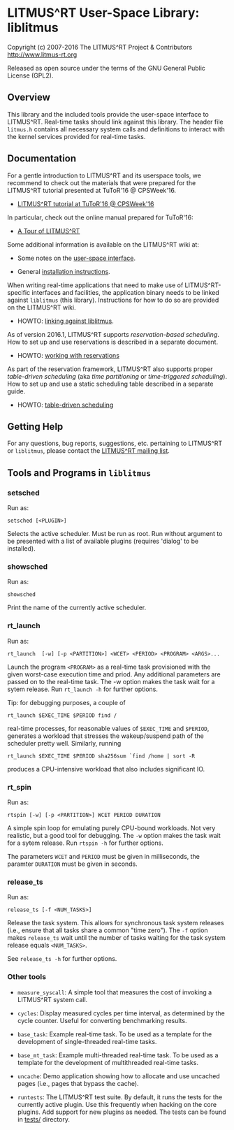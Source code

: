 LITMUS^RT User-Space Library: liblitmus
=======================================

Copyright (c) 2007-2016 The LITMUS^RT Project & Contributors
http://www.litmus-rt.org

Released as open source under the terms of the GNU General Public License
(GPL2).

Overview
--------
This library and the included tools provide the user-space interface to
LITMUS^RT. Real-time tasks should link against this library. The header
file `litmus.h` contains all necessary system calls and definitions to
interact with the kernel services provided for real-time tasks.

Documentation
-------------

For a gentle introduction to LITMUS^RT and its userspace tools, we
recommend to check out the materials that were prepared for the
LITMUS^RT tutorial presented at TuToR'16 @ CPSWeek'16.

- [LITMUS^RT tutorial at TuToR'16 @ CPSWeek'16](http:/www.litmus-rt.org/tutor16)

In particular, check out the online manual prepared for TuToR'16:

- [A Tour of LITMUS^RT](http://www.litmus-rt.org/tutor16/manual.html)

Some additional information is available on the LITMUS^RT wiki at:

- Some notes on the [user-space interface](https://wiki.litmus-rt.org/litmus/UserspaceTools).

- General [installation instructions](https://wiki.litmus-rt.org/litmus/InstallationInstructions).

When writing real-time applications that need to make use of
LITMUS^RT-specific interfaces and facilities, the application binary
needs to be linked against `liblitmus` (this library). Instructions for
how to do so are provided on the LITMUS^RT wiki.

- HOWTO: [linking against liblitmus](https://wiki.litmus-rt.org/litmus/LinkAgainstLiblitmusTutorial).

As of version 2016.1, LITMUS^RT supports *reservation-based scheduling*.
How to set up and use reservations is described in a separate document.

- HOWTO: [working with reservations](doc/howto-use-resctl.md)

As part of the reservation framework, LITMUS^RT also supports proper
*table-driven scheduling* (aka *time partitioning* or *time-triggered
scheduling*). How to set up and use a static scheduling table described in a
separate guide.

- HOWTO: [table-driven scheduling](doc/table-driven-scheduling.md)

Getting Help
------------

For any questions, bug reports, suggestions, etc. pertaining to
LITMUS^RT or `liblitmus`, please contact the [LITMUS^RT mailing
list](https://wiki.litmus-rt.org/litmus/Mailinglist).


Tools and Programs in `liblitmus`
---------------------------------

### setsched

Run as:

    setsched [<PLUGIN>]
    
Selects the active scheduler. Must be run as root. Run without argument
to be presented with a list of available plugins (requires 'dialog' to
be installed).

### showsched

Run as:

    showsched

Print the name of the currently active scheduler.

### rt_launch

Run as:

    rt_launch  [-w] [-p <PARTITION>] <WCET> <PERIOD> <PROGRAM> <ARGS>...

Launch the program `<PROGRAM>` as a real-time task provisioned with the
given worst-case execution time and priod. Any additional parameters are
passed on to the real-time task. The -w option makes the task wait for a
sytem release. Run `rt_launch -h` for further options.

Tip: for debugging purposes, a couple of

    rt_launch $EXEC_TIME $PERIOD find /
    
real-time processes, for reasonable values of `$EXEC_TIME` and
`$PERIOD`, generates a workload that stresses the wakeup/suspend path of
the scheduler pretty well. Similarly, running

    rt_launch $EXEC_TIME $PERIOD sha256sum `find /home | sort -R

produces a CPU-intensive workload that also includes significant IO.

### rt_spin

Run as:

    rtspin [-w] [-p <PARTITION>] WCET PERIOD DURATION

A simple spin loop for emulating purely CPU-bound workloads. Not very
realistic, but a good tool for debugging. The `-w` option makes the task
wait for a sytem release. Run `rtspin -h` for further options.

The parameters `WCET` and `PERIOD` must be given in milliseconds, the
paramter `DURATION` must be given in seconds.

### release_ts

Run as:

    release_ts [-f <NUM_TASKS>]

Release the task system. This allows for synchronous task system
releases (i.e., ensure that all tasks share a common "time zero"). The
`-f` option makes `release_ts` wait until the number of tasks waiting
for the task system release equals `<NUM_TASKS>`.

See `release_ts -h` for further options.


### Other tools

* `measure_syscall`: A simple tool that measures the cost of invoking a
  LITMUS^RT system call.

* `cycles`: Display measured cycles per time interval, as determined by
  the cycle counter. Useful for converting benchmarking results.

* `base_task`: Example real-time task. To be used as a template for the
  development of single-threaded real-time tasks.

* `base_mt_task`: Example multi-threaded real-time task. To be used as a
  template for the development of multithreaded real-time tasks.

* `uncache`: Demo application showing how to allocate and use uncached
  pages (i.e., pages that bypass the cache).

* `runtests`: The LITMUS^RT test suite. By default, it runs the tests
  for the currently active plugin. Use this frequently when hacking on the
  core plugins. Add support for new plugins as needed. The tests can be
  found in [tests/](tests/) directory.
